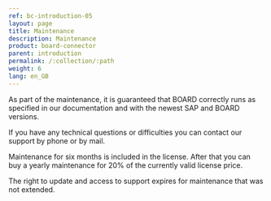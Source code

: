 ```yaml
---
ref: bc-introduction-05
layout: page
title: Maintenance
description: Maintenance
product: board-connector
parent: introduction
permalink: /:collection/:path
weight: 6
lang: en_GB
---
```


As part of the maintenance, it is guaranteed that BOARD correctly runs as specified in our documentation and with the newest SAP and BOARD versions. 

If you have any technical questions or difficulties you can contact our support by phone or by mail.

Maintenance for six months is included in the license. After that you can buy a yearly maintenance for 20% of the currently valid license price.

The right to update and access to support expires for maintenance that was not extended.
